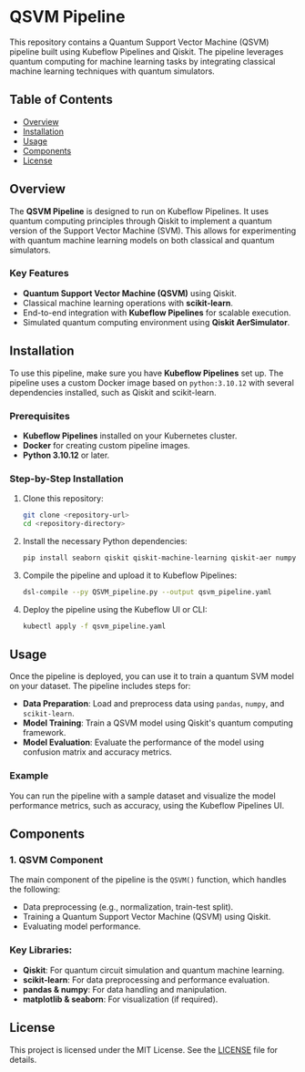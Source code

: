 
# QSVM Pipeline

This repository contains a Quantum Support Vector Machine (QSVM) pipeline built using Kubeflow Pipelines and Qiskit. The pipeline leverages quantum computing for machine learning tasks by integrating classical machine learning techniques with quantum simulators.

## Table of Contents

- [Overview](#overview)
- [Installation](#installation)
- [Usage](#usage)
- [Components](#components)
- [License](#license)

## Overview

The **QSVM Pipeline** is designed to run on Kubeflow Pipelines. It uses quantum computing principles through Qiskit to implement a quantum version of the Support Vector Machine (SVM). This allows for experimenting with quantum machine learning models on both classical and quantum simulators.

### Key Features

- **Quantum Support Vector Machine (QSVM)** using Qiskit.
- Classical machine learning operations with **scikit-learn**.
- End-to-end integration with **Kubeflow Pipelines** for scalable execution.
- Simulated quantum computing environment using **Qiskit AerSimulator**.

## Installation

To use this pipeline, make sure you have **Kubeflow Pipelines** set up. The pipeline uses a custom Docker image based on `python:3.10.12` with several dependencies installed, such as Qiskit and scikit-learn.

### Prerequisites

- **Kubeflow Pipelines** installed on your Kubernetes cluster.
- **Docker** for creating custom pipeline images.
- **Python 3.10.12** or later.

### Step-by-Step Installation

1. Clone this repository:
    ```bash
    git clone <repository-url>
    cd <repository-directory>
    ```

2. Install the necessary Python dependencies:
    ```bash
    pip install seaborn qiskit qiskit-machine-learning qiskit-aer numpy pandas scikit-learn matplotlib
    ```

3. Compile the pipeline and upload it to Kubeflow Pipelines:
    ```bash
    dsl-compile --py QSVM_pipeline.py --output qsvm_pipeline.yaml
    ```

4. Deploy the pipeline using the Kubeflow UI or CLI:
    ```bash
    kubectl apply -f qsvm_pipeline.yaml
    ```

## Usage

Once the pipeline is deployed, you can use it to train a quantum SVM model on your dataset. The pipeline includes steps for:

- **Data Preparation**: Load and preprocess data using `pandas`, `numpy`, and `scikit-learn`.
- **Model Training**: Train a QSVM model using Qiskit's quantum computing framework.
- **Model Evaluation**: Evaluate the performance of the model using confusion matrix and accuracy metrics.

### Example

You can run the pipeline with a sample dataset and visualize the model performance metrics, such as accuracy, using the Kubeflow Pipelines UI.

## Components

### 1. QSVM Component

The main component of the pipeline is the `QSVM()` function, which handles the following:

- Data preprocessing (e.g., normalization, train-test split).
- Training a Quantum Support Vector Machine (QSVM) using Qiskit.
- Evaluating model performance.

### Key Libraries:

- **Qiskit**: For quantum circuit simulation and quantum machine learning.
- **scikit-learn**: For data preprocessing and performance evaluation.
- **pandas & numpy**: For data handling and manipulation.
- **matplotlib & seaborn**: For visualization (if required).

## License

This project is licensed under the MIT License. See the [LICENSE](LICENSE) file for details.
